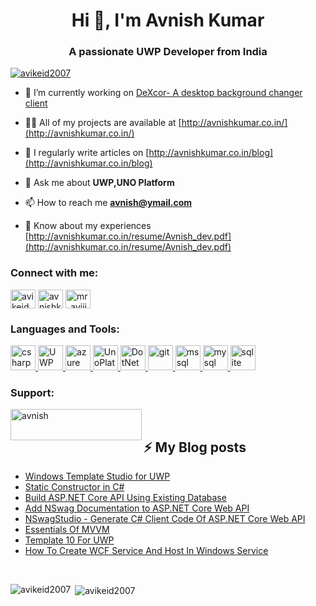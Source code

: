 <h1 align="center">Hi 👋, I'm Avnish Kumar</h1>
<h3 align="center">A passionate UWP Developer from India</h3>

<p align="left"> <a href="https://twitter.com/avikeid2007" target="blank"><img src="https://img.shields.io/twitter/follow/avikeid2007?logo=twitter&style=for-the-badge" alt="avikeid2007" /></a> </p>

- 🔭 I’m currently working on [DeXcor- A desktop background changer client](https://github.com/avikeid2007/DeXcor)

- 👨‍💻 All of my projects are available at [http://avnishkumar.co.in/](http://avnishkumar.co.in/)

- 📝 I regularly write articles on [http://avnishkumar.co.in/blog](http://avnishkumar.co.in/blog)

- 💬 Ask me about **UWP,UNO Platform**

- 📫 How to reach me **avnish@ymail.com**

- 📄 Know about my experiences [http://avnishkumar.co.in/resume/Avnish_dev.pdf](http://avnishkumar.co.in/resume/Avnish_dev.pdf)

<h3 align="left">Connect with me:</h3>
<p align="left">
<a href="https://twitter.com/avikeid2007" target="blank"><img align="center" src="https://cdn.jsdelivr.net/npm/simple-icons@3.0.1/icons/twitter.svg" alt="avikeid2007" height="30" width="40" /></a>
<a href="https://linkedin.com/in/avnishkumar1" target="blank"><img align="center" src="https://cdn.jsdelivr.net/npm/simple-icons@3.0.1/icons/linkedin.svg" alt="avnishkumar1" height="30" width="40" /></a>
<a href="https://instagram.com/mr_aviii" target="blank"><img align="center" src="https://cdn.jsdelivr.net/npm/simple-icons@3.0.1/icons/instagram.svg" alt="mr_aviii" height="30" width="40" /></a>
</p>

<h3 align="left">Languages and Tools:</h3>
<p align="left">
  
  <a href="https://www.w3schools.com/cs/" target="_blank"> <img src="https://devicons.github.io/devicon/devicon.git/icons/csharp/csharp-original.svg" alt="csharp" width="40" height="40"/> </a> 
  <a href="https://docs.microsoft.com/en-us/windows/uwp/" target="_blank"> <img src="https://upload.wikimedia.org/wikipedia/commons/thumb/a/a7/Microsoft_Store.svg/200px-Microsoft_Store.svg.png" alt="UWP" width="40" height="40"/> </a><a href="https://azure.microsoft.com/en-in/" target="_blank"> <img src="https://www.vectorlogo.zone/logos/microsoft_azure/microsoft_azure-icon.svg" alt="azure" width="40" height="40"/> </a><a href="https://platform.uno/" target="_blank"> <img src="https://s3.amazonaws.com/uno-website-assets/wp-content/uploads/2018/08/22113759/UnoLogoSmall.png" alt="UnoPlatform" width="40" height="40"/> </a><a href="https://dotnet.microsoft.com/" target="_blank"> <img src="https://upload.wikimedia.org/wikipedia/commons/thumb/e/ee/.NET_Core_Logo.svg/240px-.NET_Core_Logo.svg.png" alt="DotNetCore" width="40" height="40"/> </a><a href="https://git-scm.com/" target="_blank"> <img src="https://www.vectorlogo.zone/logos/git-scm/git-scm-icon.svg" alt="git" width="40" height="40"/> </a><a href="https://www.microsoft.com/en-us/sql-server" target="_blank"> <img src="https://cdn.worldvectorlogo.com/logos/microsoft-sql-server.svg" alt="mssql" width="40" height="40"/> </a><a href="https://www.mysql.com/" target="_blank"> <img src="https://devicons.github.io/devicon/devicon.git/icons/mysql/mysql-original-wordmark.svg" alt="mysql" width="40" height="40"/> </a><a href="https://www.sqlite.org/" target="_blank"> <img src="https://www.vectorlogo.zone/logos/sqlite/sqlite-icon.svg" alt="sqlite" width="40" height="40"/> </a> </p>

<h3 align="left">Support:</h3>
<p><a href="https://www.buymeacoffee.com/avnish"> <img align="left" src="https://cdn.buymeacoffee.com/buttons/v2/default-yellow.png" height="50" width="210" alt="avnish" /></a></p>

<br>
<h2 align="left">⚡ My Blog posts</h2>

<!--START_SECTION:posts-->
* [Windows Template Studio for UWP](http://avnishkumar.co.in/blog/view/windows-template-studio-for-uwp)
* [Static Constructor in C# ](http://avnishkumar.co.in/blog/view/static-constructor-in-csharpcnet)
* [Build ASP.NET Core API Using Existing Database](https://www.c-sharpcorner.com/article/build-asp-net-core-api-using-existing-database2/)
* [Add NSwag Documentation to ASP.NET Core Web API](https://www.c-sharpcorner.com/article/add-nswag-documentation-to-asp-net-core-web-api/)
* [NSwagStudio - Generate C# Client Code Of ASP.NET Core Web API](https://www.c-sharpcorner.com/article/generate-client-code-with-nswag-studio/)
* [Essentials Of MVVM](https://www.c-sharpcorner.com/article/essential-of-mvvm/)
* [Template 10 For UWP](https://www.c-sharpcorner.com/article/template-10-for-uwp/)
* [How To Create WCF Service And Host In Windows Service](http://avnishkumar.co.in/blog/view/how-to-create-wcf-service-and-host-in-windows-service)
<!--END_SECTION:posts-->

<br>
<p><img align="left" src="https://github-readme-stats.vercel.app/api/top-langs?username=avikeid2007&show_icons=true&locale=en&layout=compact" alt="avikeid2007" /></p>

<p>&nbsp;<img align="center" src="https://github-readme-stats.vercel.app/api?username=avikeid2007&show_icons=true&locale=en" alt="avikeid2007" /></p>

</p>

